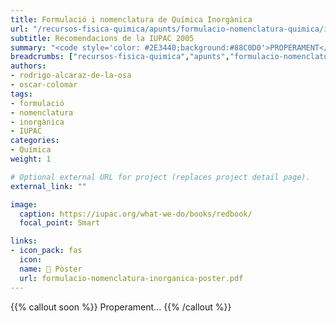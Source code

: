 ```yaml
---
title: Formulació i nomenclatura de Química Inorgànica
url: "/recursos-fisica-quimica/apunts/formulacio-nomenclatura-quimica/inorganica"
subtitle: Recomendacions de la IUPAC 2005
summary: "<code style='color: #2E3440;background:#88C0D0'>PROPERAMENT</code> <br> Recomendacions de la IUPAC 2005."
breadcrumbs: ["recursos-fisica-quimica","apunts","formulacio-nomenclatura-quimica"]
authors:
- rodrigo-alcaraz-de-la-osa
- oscar-colomar
tags:
- formulació
- nomenclatura
- inorgànica
- IUPAC
categories:
- Química
weight: 1

# Optional external URL for project (replaces project detail page).
external_link: ""

image:
  caption: https://iupac.org/what-we-do/books/redbook/
  focal_point: Smart

links:
- icon_pack: fas
  icon:
  name: 📜 Pòster
  url: formulacio-nomenclatura-inorganica-poster.pdf
---
```


{{% callout soon %}}
Properament...
{{% /callout %}}
